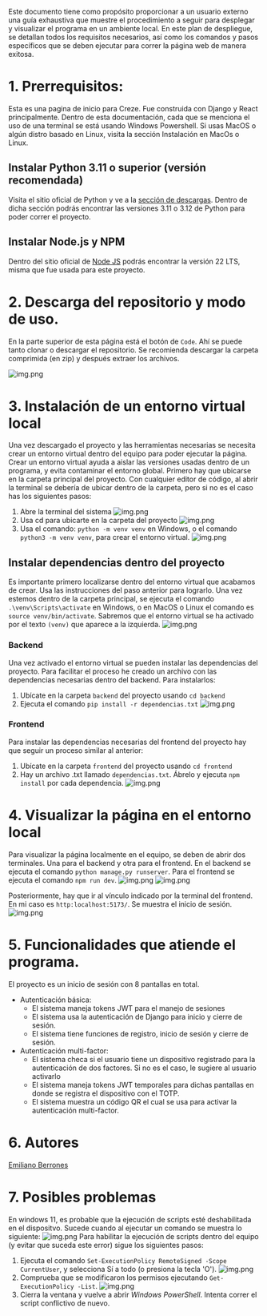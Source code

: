 Este documento tiene como propósito proporcionar a un usuario externo una guía exhaustiva que muestre el procedimiento a
seguir para desplegar y visualizar el programa en un ambiente local. En este plan de
despliegue, se detallan todos los requisitos necesarios, así como los comandos y pasos
específicos que se deben ejecutar para correr la página web de manera exitosa.

# 1. Prerrequisitos:

Esta es una pagina de inicio para Creze. Fue construida con Django y React principalmente. Dentro de esta documentación,
cada que se menciona el uso de una terminal se está usando Windows Powershell. Si usas MacOS o algún distro basado en
Linux, visita la sección Instalación en MacOs o Linux.

## Instalar Python 3.11 o superior (versión recomendada)

Visita el sitio oficial de Python y ve a la [sección de descargas](https://www.python.org/downloads/). Dentro de dicha
sección podrás encontrar las versiones 3.11 o 3.12 de Python para poder correr el proyecto.

## Instalar Node.js y NPM

Dentro del sitio oficial de [Node JS](https://nodejs.org/en/) podrás encontrar la versión 22 LTS, misma que fue usada
para este proyecto.

# 2. Descarga del repositorio y modo de uso.

En la parte superior de esta página está el botón de `Code`. Ahí se puede tanto clonar o descargar el repositorio. Se
recomienda descargar la carpeta comprimida (en zip) y después extraer los archivos.

![img.png](Misc/img.png)

# 3. Instalación de un entorno virtual local

Una vez descargado el proyecto y las herramientas necesarias se necesita crear un entorno virtual dentro del equipo para
poder ejecutar la página. Crear un entorno virtual ayuda a aislar las versiones usadas dentro de un programa, y evita
contaminar el entorno global. Primero hay que ubicarse en la carpeta principal del proyecto. Con cualquier editor de
código, al abrir la terminal se debería de ubicar dentro de la carpeta, pero si no es el caso has los siguientes pasos:

1. Abre la terminal del sistema
   ![img.png](Misc/img2.png)
2. Usa cd para ubicarte en la carpeta del proyecto
   ![img.png](Misc/img3.png)
3. Usa el comando: `python -m venv venv` en Windows, o el comando `python3 -m venv venv`, para crear el entorno virtual.
   ![img.png](Misc/img4.png)

## Instalar dependencias dentro del proyecto

Es importante primero localizarse dentro del entorno virtual que acabamos de crear. Usa las instrucciones del paso
anterior para lograrlo. Una vez estemos dentro de la carpeta principal, se ejecuta el comando `.\venv\Scripts\activate`
en Windows, o en MacOS o Linux el comando es `source venv/bin/activate`. Sabremos que el entorno virtual se ha activado
por el texto `(venv)` que aparece a la izquierda.
![img.png](Misc/img5.png)

### Backend

Una vez activado el entorno virtual se pueden instalar las dependencias del proyecto. Para facilitar el proceso he
creado un archivo con las dependencias necesarias dentro del backend. Para instalarlos:

1. Ubícate en la carpeta `backend` del proyecto usando `cd backend`
2. Ejecuta el comando `pip install -r dependencias.txt`
   ![img.png](Misc/img6.png)

### Frontend

Para instalar las dependencias necesarias del frontend del proyecto hay que seguir un proceso similar al anterior:

1. Ubícate en la carpeta `frontend` del proyecto usando `cd frontend`
2. Hay un archivo .txt llamado `dependencias.txt`. Ábrelo y ejecuta `npm install` por cada dependencia.
   ![img.png](Misc/img7.png)

# 4. Visualizar la página en el entorno local

Para visualizar la página localmente en el equipo, se deben de abrir dos terminales. Una para el backend y otra para el
frontend. En el backend se ejecuta el comando `python manage.py runserver`. Para el frontend se ejecuta el comando
`npm run dev`.
![img.png](Misc/img9.png)
![img.png](Misc/img8.png)

Posteriormente, hay que ir al vínculo indicado por la terminal del frontend. En mi caso es `http:localhost:5173/`. Se
muestra el inicio de sesión.
![img.png](Misc/img10.png)

# 5. Funcionalidades que atiende el programa.

El proyecto es un inicio de sesión con 8 pantallas en total.

* Autenticación básica:
    * El sistema maneja tokens JWT para el manejo de sesiones
    * El sistema usa la autenticación de Django para inicio y cierre de sesión.
    * El sistema tiene funciones de registro, inicio de sesión y cierre de sesión.
* Autenticación multi-factor:
    * El sistema checa si el usuario tiene un dispositivo registrado para la autenticación de dos factores. Si no es el
      caso, le sugiere al usuario activarlo
    * El sistema maneja tokens JWT temporales para dichas pantallas en donde se registra el dispositivo con el TOTP.
    * El sistema muestra un código QR el cual se usa para activar la autenticación multi-factor.

# 6. Autores

[Emiliano Berrones](https://github.com/EmilianoBerrones)

# 7. Posibles problemas

En windows 11, es probable que la ejecución de scripts esté deshabilitada en el dispositvo. Sucede cuando al ejecutar un
comando se muestra lo siguiente:
![img.png](Misc/img11.png)
Para habilitar la ejecución de scripts dentro del equipo (y evitar que suceda este error) sigue los siguientes pasos:

1. Ejecuta el comando `Set-ExecutionPolicy RemoteSigned -Scope CurrentUser`, y selecciona Sí a todo (o presiona la
   tecla 'O').
   ![img.png](Misc/img13.png)
2. Comprueba que se modificaron los permisos ejecutando `Get-ExecutionPolicy -List`.
   ![img.png](Misc/img14.png)
3. Cierra la ventana y vuelve a abrir _Windows PowerShell_. Intenta correr el script conflictivo de nuevo.